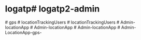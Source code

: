 # logatp#   l o g a t p 2 - a d m i n  
 #   g p s  
 #   l o c a t i o n T r a c k i n g U s e r s  
 #   l o c a t i o n T r a c k i n g U s e r s  
 #   A d m i n - l o c a t i o n A p p  
 #   A d m i n - l o c a t i o n A p p  
 #   A d m i n - l o c a t i o n A p p  
 #   A d m i n - L o c a t i o n A p p - g p s -  
 